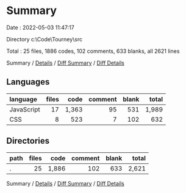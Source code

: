 # Summary

Date : 2022-05-03 11:47:17

Directory c:\Code\Tourney\src

Total : 25 files,  1886 codes, 102 comments, 633 blanks, all 2621 lines

Summary / [Details](details.md) / [Diff Summary](diff.md) / [Diff Details](diff-details.md)

## Languages
| language | files | code | comment | blank | total |
| :--- | ---: | ---: | ---: | ---: | ---: |
| JavaScript | 17 | 1,363 | 95 | 531 | 1,989 |
| CSS | 8 | 523 | 7 | 102 | 632 |

## Directories
| path | files | code | comment | blank | total |
| :--- | ---: | ---: | ---: | ---: | ---: |
| . | 25 | 1,886 | 102 | 633 | 2,621 |

Summary / [Details](details.md) / [Diff Summary](diff.md) / [Diff Details](diff-details.md)